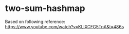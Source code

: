 # two-sum-hashmap

Based on following reference:<br>
https://www.youtube.com/watch?v=KLlXCFG5TnA&t=486s
